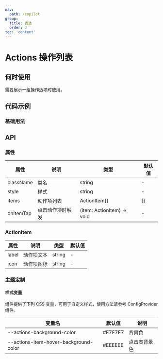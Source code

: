 ```yaml
---
nav:
  path: /copilot
group:
  title: 表达
  order: 3
toc: 'content'
---
```


# Actions 操作列表

## 何时使用

需要展示一组操作选项时使用。

## 代码示例

### 基础用法

<code src='../../copilot-demo/pages/Actions/index'></code>

## API

### 属性

| 属性 | 说明 | 类型 | 默认值 |
| --- | --- | --- | --- |
| className | 类名 | string | - |
| style | 样式 | string | - |
| items | 动作项列表 | ActionItem[] | [] |
| onItemTap | 点击动作项时触发 | (item: ActionItem) => void | - |

### ActionItem

| 属性 | 说明 | 类型 | 默认值 |
| --- | --- | --- | --- |
| label | 动作项文本 | string | - |
| icon | 动作项图标 | string | - |

### 主题定制

#### 样式变量

组件提供了下列 CSS 变量，可用于自定义样式，使用方法请参考 ConfigProvider 组件。

| 变量名 | 默认值 | 说明 |
| --- | --- | --- |
| --actions-background-color | #F7F7F7 | 背景色 |
| --actions-item-hover-background-color | #EEEEEE | 点击态背景色 |

